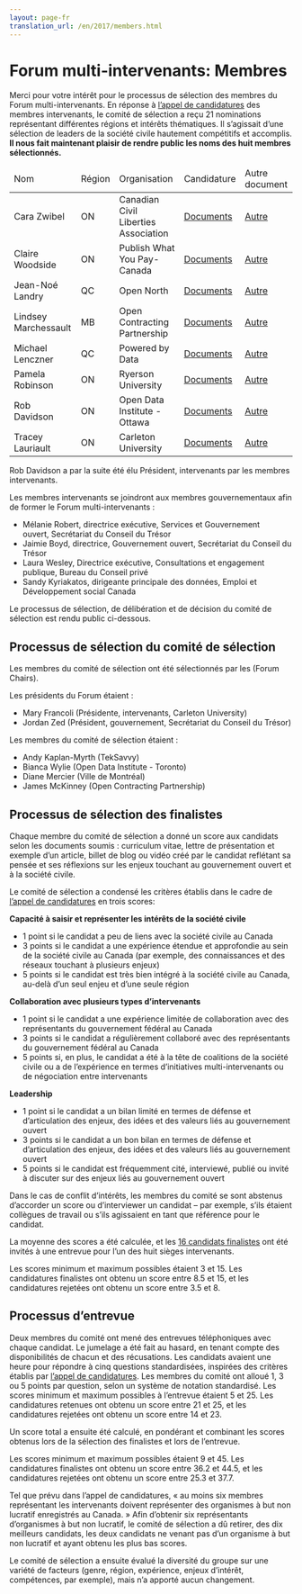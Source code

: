 ```yaml
---
layout: page-fr
translation_url: /en/2017/members.html
---
```

# Forum multi-intervenants: Membres

Merci pour votre intérêt pour le processus de sélection des membres du Forum multi-intervenants. En réponse à [l’appel de candidatures](http://www.opengovdialogue.ca/en/apply-multistakeholder-forum.html) des membres intervenants, le comité de sélection a reçu 21 nominations représentant différentes régions et intérêts thématiques. Il s’agissait d’une sélection de leaders de la société civile hautement compétitifs et accomplis. **Il nous fait maintenant plaisir de rendre public les noms des huit membres sélectionnés.**

<table class="table table-striped">
  <thead>
    <tr>
      <td>Nom</td>
      <td>Région</td>
      <td>Organisation</td>
      <td>Candidature</td>
      <td>Autre document</td>
    </tr>
  </thead>
  <tbody>
    <tr>
      <td>Cara Zwibel</td>
      <td>ON</td>
      <td>Canadian Civil Liberties Association</td>
      <td><a href="/files/2017/nominations/cara-zwibel.pdf">Documents</a></td>
      <td><a href="/files/2017/materials/cara-zwibel.pdf">Autre</a></td>
    </tr>
    <tr>
      <td>Claire Woodside</td>
      <td>ON</td>
      <td>Publish What You Pay-Canada</td>
      <td><a href="/files/2017/nominations/claire-woodside.pdf">Documents</a></td>
      <td><a href="/files/2017/materials/claire-woodside.pdf">Autre</a></td>
    </tr>
    <tr>
      <td>Jean-Noé Landry</td>
      <td>QC</td>
      <td>Open North</td>
      <td><a href="/files/2017/nominations/jean-noe-landry.pdf">Documents</a></td>
      <td><a href="/files/2017/materials/jean-noe-landry.pdf">Autre</a></td>
    </tr>
    <tr>
      <td>Lindsey Marchessault</td>
      <td>MB</td>
      <td>Open Contracting Partnership</td>
      <td><a href="/files/2017/nominations/lindsey-marchessault.pdf">Documents</a></td>
      <td><a href="/files/2017/materials/lindsey-marchessault.pdf">Autre</a></td>
    </tr>
    <tr>
      <td>Michael Lenczner</td>
      <td>QC</td>
      <td>Powered by Data</td>
      <td><a href="/files/2017/nominations/michael-lenczner.pdf">Documents</a></td>
      <td><a href="/files/2017/materials/michael-lenczner.pdf">Autre</a></td>
    </tr>
    <tr>
      <td>Pamela Robinson</td>
      <td>ON</td>
      <td>Ryerson University</td>
      <td><a href="/files/2017/nominations/pamela-robinson.pdf">Documents</a></td>
      <td><a href="/files/2017/materials/pamela-robinson.pdf">Autre</a></td>
    </tr>
    <tr>
      <td>Rob Davidson</td>
      <td>ON</td>
      <td>Open Data Institute - Ottawa</td>
      <td><a href="/files/2017/nominations/rob-davidson.pdf">Documents</a></td>
      <td><a href="/files/2017/materials/rob-davidson.pdf">Autre</a></td>
    </tr>
    <tr>
      <td>Tracey Lauriault</td>
      <td>ON</td>
      <td>Carleton University</td>
      <td><a href="/files/2017/nominations/tracey-lauriault.pdf">Documents</a></td>
      <td><a href="/files/2017/materials/tracey-lauriault.pdf">Autre</a></td>
    </tr>
  </tbody>
</table>

Rob Davidson a par la suite été élu Président, intervenants par les membres intervenants.

Les membres intervenants se joindront aux membres gouvernementaux afin de former le Forum multi-intervenants :

* Mélanie Robert, directrice exécutive, Services et Gouvernement ouvert, Secrétariat du Conseil du Trésor
* Jaimie Boyd, directrice, Gouvernement ouvert, Secrétariat du Conseil du Trésor
* Laura Wesley, Directrice exécutive, Consultations et engagement publique, Bureau du Conseil privé
* Sandy Kyriakatos, dirigeante principale des données, Emploi et Développement social Canada

Le processus de sélection, de délibération et de décision du comité de sélection est rendu public ci-dessous.

## Processus de sélection du comité de sélection

Les membres du comité de sélection ont été sélectionnés par les (Forum Chairs).

Les présidents du Forum étaient :

* Mary Francoli (Présidente, intervenants, Carleton University)
* Jordan Zed (Président, gouvernement, Secrétariat du Conseil du Trésor)

Les membres du comité de sélection étaient :

* Andy Kaplan-Myrth (TekSavvy)
* Bianca Wylie (Open Data Institute - Toronto)
* Diane Mercier (Ville de Montréal)
* James McKinney (Open Contracting Partnership)

## Processus de sélection des finalistes

Chaque membre du comité de sélection a donné un score aux candidats selon les documents soumis : curriculum vitae, lettre de présentation et exemple d’un article, billet de blog ou vidéo créé par le candidat reflétant sa pensée et ses réflexions sur les enjeux touchant au gouvernement ouvert et à la société civile.

Le comité de sélection a condensé les critères établis dans le cadre de [l’appel de candidatures](http://www.opengovdialogue.ca/en/apply-multistakeholder-forum.html) en trois scores:

**Capacité à saisir et représenter les intérêts de la société civile**

* 1 point si le candidat a peu de liens avec la société civile au Canada
* 3 points si le candidat a une expérience étendue et approfondie au sein de la société civile au Canada (par exemple, des connaissances et des réseaux touchant à plusieurs enjeux)
* 5 points si le candidat est très bien intégré à la société civile au Canada, au-delà d’un seul enjeu et d’une seule région

**Collaboration avec plusieurs types d’intervenants**

* 1 point si le candidat a une expérience limitée de collaboration avec des représentants du gouvernement fédéral au Canada
* 3 points si le candidat a régulièrement collaboré avec des représentants du gouvernement fédéral au Canada
* 5 points si, en plus, le candidat a été à la tête de coalitions de la société civile ou a de l’expérience en termes d’initiatives multi-intervenants ou de négociation entre intervenants

**Leadership**

* 1 point si le candidat a un bilan limité en termes de défense et d’articulation des enjeux, des idées et des valeurs liés au gouvernement ouvert
* 3 points si le candidat a un bon bilan en termes de défense et d’articulation des enjeux, des idées et des valeurs liés au gouvernement ouvert
* 5 points si le candidat est fréquemment cité, interviewé, publié ou invité à discuter sur des enjeux liés au gouvernement ouvert

Dans le cas de conflit d’intérêts, les membres du comité se sont abstenus d’accorder un score ou d’interviewer un candidat – par exemple, s’ils étaient collègues de travail ou s’ils agissaient en tant que référence pour le candidat.

La moyenne des scores a été calculée, et les [16 candidats finalistes](http://www.opengovdialogue.ca/en/2017/shortlist.html) ont été invités à une entrevue pour l’un des huit sièges intervenants.

Les scores minimum et maximum possibles étaient 3 et 15. Les candidatures finalistes ont obtenu un score entre 8.5 et 15, et les candidatures rejetées ont obtenu un score entre 3.5 et 8.

## Processus d’entrevue

Deux membres du comité ont mené des entrevues téléphoniques avec chaque candidat. Le jumelage a été fait au hasard, en tenant compte des disponibilités de chacun et des récusations. Les candidats avaient une heure pour répondre à cinq questions standardisées, inspirées des critères établis par [l’appel de candidatures](http://www.opengovdialogue.ca/en/apply-multistakeholder-forum.html). Les membres du comité ont alloué 1, 3 ou 5 points par question, selon un système de notation standardisé. Les scores minimum et maximum possibles à l’entrevue étaient 5 et 25. Les candidatures retenues ont obtenu un score entre 21 et 25, et les candidatures rejetées ont obtenu un score entre 14 et 23.

Un score total a ensuite été calculé, en pondérant et combinant les scores obtenus lors de la sélection des finalistes et lors de l’entrevue.

Les scores minimum et maximum possibles étaient 9 et 45. Les candidatures finalistes ont obtenu un score entre 36.2 et 44.5, et les candidatures rejetées ont obtenu un score entre 25.3 et 37.7.

Tel que prévu dans l’appel de candidatures, « au moins six membres représentant les intervenants doivent représenter des organismes à but non lucratif enregistrés au Canada. » Afin d’obtenir six représentants d’organismes à but non lucratif, le comité de sélection a dû retirer, des dix meilleurs candidats, les deux candidats ne venant pas d’un organisme à but non lucratif et ayant obtenu les plus bas scores.

Le comité de sélection a ensuite évalué la diversité du groupe sur une variété de facteurs (genre, région, expérience, enjeux d’intérêt, compétences, par exemple), mais n’a apporté aucun changement.
